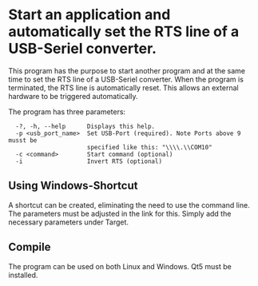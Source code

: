 # Start an application and automatically set the RTS line of a USB-Seriel converter.

This program has the purpose to start another program and at the same time to set the RTS line of a USB-Seriel converter. When the program is terminated, the RTS line is automatically reset. This allows an external hardware to be triggered automatically.

The program has three parameters:

```
  -?, -h, --help      Displays this help.
  -p <usb_port_name>  Set USB-Port (required). Note Ports above 9 musst be
                      specified like this: "\\\\.\\COM10"
  -c <command>        Start command (optional)
  -i                  Invert RTS (optional)
```

## Using Windows-Shortcut
A shortcut can be created, eliminating the need to use the command line.
The parameters must be adjusted in the link for this. Simply add the necessary parameters under Target.

## Compile
The program can be used on both Linux and Windows. Qt5 must be installed.